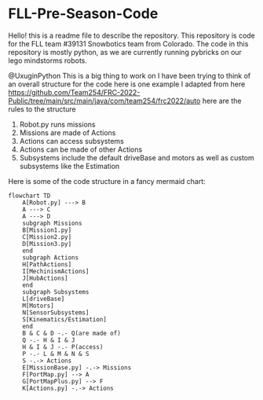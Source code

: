# FLL-Pre-Season-Code
Hello! this is a readme file to describe the repository. This repository is code for the FLL team #39131 Snowbotics team from Colorado.
The code in this repository is mostly python, as we are currently running pybricks on our lego mindstorms robots.


@UxuginPython
This is a big thing to work on I have been trying to think of an overall structure for the code 
here is one example I adapted from here https://github.com/Team254/FRC-2022-Public/tree/main/src/main/java/com/team254/frc2022/auto
here are the rules to the structure 
1. Robot.py runs missions
2. Missions are made of Actions
3. Actions can access subsystems
4. Actions can be made of other Actions
5. Subsystems include the default driveBase and motors as well as custom subsystems like the Estimation

Here is some of the code structure in a fancy mermaid chart:

```mermaid
flowchart TD
    A[Robot.py] ---> B
    A ---> C
    A ---> D
    subgraph Missions
    B[Mission1.py] 
    C[Mission2.py]
    D[Mission3.py]
    end
    subgraph Actions
    H[PathActions]
    I[MechinismActions]
    J[HubActions]
    end
    subgraph Subsystems
    L[driveBase]
    M[Motors]
    N[SensorSubsystems]
	S[Kinematics/Estimation]
    end
    B & C & D -.- Q(are made of)
    Q -.- H & I & J
    H & I & J -.- P(access)
    P -.- L & M & N & S
    S -.-> Actions
    E[MissionBase.py] -.-> Missions  
    F[PortMap.py] --> A
    G[PortMapPlus.py] --> F
    K[Actions.py] -.-> Actions

```
